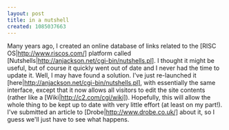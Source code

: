 ```yaml
---
layout: post
title: in a nutshell
created: 1085037663
---
```

Many years ago, I created an online database of links related to the [RISC OS|http://www.riscos.com/] platform called [Nutshells|http://anjackson.net/cgi-bin/nutshells.pl].  I thought it might be useful, but of course it quickly went out of date and I never had the time to update it.  Well, I may have found a solution.  I've just re-launched it [here|http://anjackson.net/cgi-bin/nutshells.pl], with essentially the same interface, except that it now allows all visitors to edit the site contents (rather like a [Wiki|http://c2.com/cgi/wiki]).  Hopefully, this will allow the whole thing to be kept up to date with very little effort (at least on my part!).  I've submitted an article to [Drobe|http://www.drobe.co.uk/] about it, so I guess we'll just have to see what happens.
